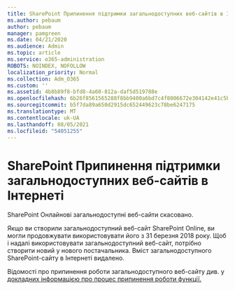 ```yaml
---
title: SharePoint Припинення підтримки загальнодоступних веб-сайтів в Інтернеті
ms.author: pebaum
author: pebaum
manager: pamgreen
ms.date: 04/21/2020
ms.audience: Admin
ms.topic: article
ms.service: o365-administration
ROBOTS: NOINDEX, NOFOLLOW
localization_priority: Normal
ms.collection: Adm_O365
ms.custom: ''
ms.assetid: 4b8b89f8-bfd8-4a60-812a-daf5d519788e
ms.openlocfilehash: 6b26f8561565288f8bb9400a6bd7c4f8006672e304142e41c5b92088036e88bd
ms.sourcegitcommit: b5f7da89a650d2915dc652449623c78be6247175
ms.translationtype: MT
ms.contentlocale: uk-UA
ms.lasthandoff: 08/05/2021
ms.locfileid: "54051255"
---
```

# <a name="sharepoint-online-public-websites-have-been-discontinued"></a>SharePoint Припинення підтримки загальнодоступних веб-сайтів в Інтернеті

SharePoint Онлайнові загальнодоступні веб-сайти скасовано.

Якщо ви створили загальнодоступний веб-сайт SharePoint Online, ви могли продовжувати використовувати його з 31 березня 2018 року. Щоб і надалі використовувати загальнодоступний веб-сайт, потрібно створити новий у нового постачальника. Вміст загальнодоступного SharePoint-сайту в Інтернеті видалено.

Відомості про припинення роботи загальнодоступного веб-сайту див. у [докладних інформацією про процес припинення роботи функції.](https://go.microsoft.com/fwlink/?linkid=866980)
